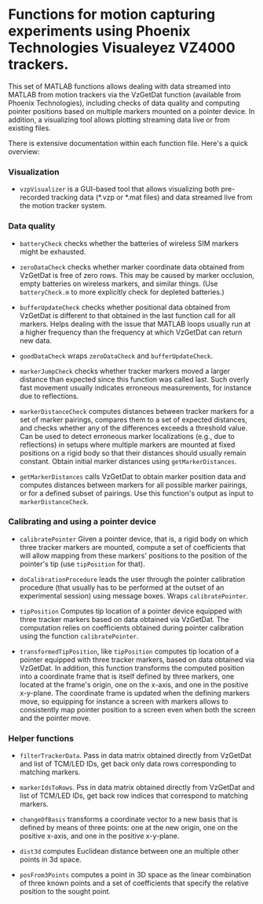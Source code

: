 
# Functions for motion capturing experiments using Phoenix Technologies Visualeyez VZ4000 trackers.

This set of MATLAB functions allows dealing with data streamed into MATLAB from motion trackers via the VzGetDat function (available from Phoenix Technologies), including checks of data quality and computing pointer positions based on multiple markers mounted on a pointer device. In addition, a visualizing tool allows plotting streaming data live or from existing 
files.

There is extensive documentation within each function file. Here's a quick overview:

### Visualization

* `vzpVisualizer` is a GUI-based tool that allows visualizing both pre-recorded tracking data (\*.vzp or \*.mat files) and data streamed live from the motion tracker system.

### Data quality

* `batteryCheck` checks whether the batteries of wireless SIM markers might be exhausted.

* `zeroDataCheck` checks whether marker coordinate data obtained from VzGetDat is free of zero rows. This may be caused by marker occlusion, empty batteries on wireless markers, and similar things. (Use `batteryCheck.m` to
more explicitly check for depleted batteries.)

* `bufferUpdateCheck` checks whether positional data obtained from VzGetDat is different to that obtained in the last function call for all markers. Helps dealing with the issue that MATLAB loops usually run at a higher frequency than the frequency at which VzGetDat can return new data.

* `goodDataCheck` wraps `zeroDataCheck` and `bufferUpdateCheck`.

* `markerJumpCheck` checks whether tracker markers moved a larger distance than expected since this function was called last. Such overly fast movement usually indicates erroneous measurements, for instance due to reflections.

* `markerDistanceCheck` computes distances between tracker markers for a set of marker pairings, compares them to a set of expected distances, and checks whether any of the differences exceeds a threshold value. Can be used to detect erroneous marker localizations (e.g., due to reflections) in setups where multiple markers are mounted at fixed positions on a rigid body so that their distances should usually remain constant. Obtain initial marker distances using `getMarkerDistances`.

* `getMarkerDistances` calls VzGetDat to obtain marker position data and computes distances between markers for all possible marker pairings, or for a defined subset of pairings. Use this function's output as input to `markerDistanceCheck`.

### Calibrating and using a pointer device

* `calibratePointer` Given a pointer device, that is, a rigid body on which three tracker markers are mounted, compute a set of coefficients that will allow mapping from these markers' positions to the position of the pointer's tip (use `tipPosition` for that).

* `doCalibrationProcedure` leads the user through the pointer calibration procedure (that usually has to be performed at the outset of an experimental session) using message boxes. Wraps `calibratePointer`.

* `tipPosition` Computes tip location of a pointer device equipped with three tracker markers based on data obtained via VzGetDat. The computation relies on coefficients obtained during pointer calibration using the function `calibratePointer`.

* `transformedTipPosition`, like `tipPosition` computes tip location of a pointer equipped with three tracker markers, based on data obtained via VzGetDat. In addition, this function transforms the computed position into a coordinate frame that is itself defined by three markers, one located at the frame's origin, one on the x-axis, and one in the positive x-y-plane. The coordinate frame is updated when the defining markers move, so equipping for instance a screen with markers allows to consistently map pointer position to a screen even when both the screen and the pointer move.

### Helper functions

* `filterTrackerData`. Pass in data matrix obtained directly from VzGetDat and list of TCM/LED IDs, get back only data rows corresponding to matching markers. 

* `markerIdsToRows`. Pss in data matrix obtained directly from VzGetDat and list of TCM/LED IDs, get back row indices that correspond to matching markers. 

* `changeOfBasis` transforms a coordinate vector to a new basis that is defined by means of three points: one at the new origin, one on the positive x-axis, and one in the positive x-y-plane. 

* `dist3d` computes Euclidean distance between one an multiple other points in 3d space.

* `posFrom3Points` computes a point in 3D space as the linear combination of three known points and a set of coefficients that specify the relative position to the sought point.






